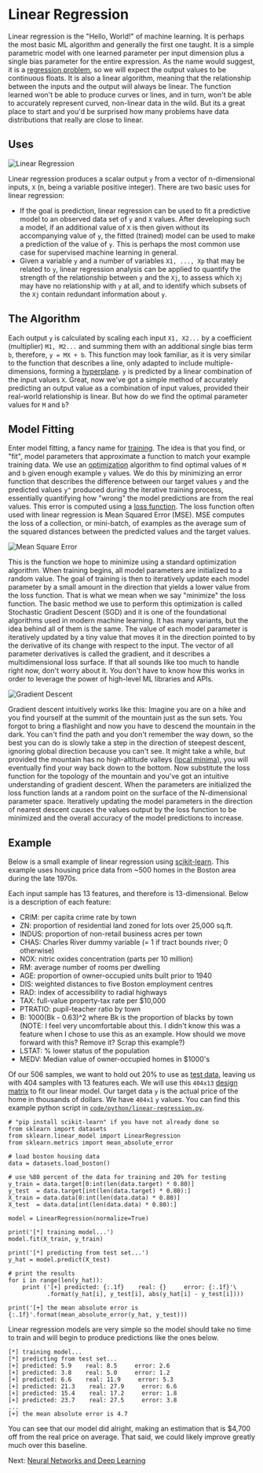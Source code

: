 # Linear Regression

Linear regression is the "Hello, World!" of machine learning. It is perhaps the most basic ML algorithm and generally the first one taught. It is a simple parametric model with one learned parameter per input dimension plus a single bias parameter for the entire expression. As the name would suggest, it is a [regression problem](general-purpose-algorithms.html#regression), so we will expect the output values to be continuous floats. It is also a linear algorithm, meaning that the relationship between the inputs and the output will always be linear. The function learned won't be able to produce curves or lines, and in turn, won't be able to accurately represent curved, non-linear data in the wild. But its a great place to start and you'd be surprised how many problems have data distributions that really are close to linear.  

## Uses

![Linear Regression](images/linear-regression.png)

Linear regression produces a scalar output `y` from a vector of n-dimensional inputs, `X` (n, being a variable positive integer). There are two basic uses for linear regression:

- If the goal is prediction, linear regression can be used to fit a predictive model to an observed data set of `y` and `X` values. After developing such a model, if an additional value of `X` is then given without its accompanying value of `y`, the fitted (trained) model can be used to make a prediction of the value of `y`. This is perhaps the most common use case for supervised machine learning in general.
- Given a variable `y` and a number of variables `X1, ..., Xp` that may be related to `y`, linear regression analysis can be applied to quantify the strength of the relationship between `y` and the `Xj`, to assess which `Xj` may have no relationship with `y` at all, and to identify which subsets of the `Xj` contain redundant information about `y`.

## The Algorithm

Each output `y` is calculated by scaling each input `X1, X2...` by a coefficient (multiplier) `M1, M2...` and summing them with an additional single bias term `b`, therefore, `y = MX + b`. This function may look familiar, as it is very similar to the function that describes a line, only adapted to include multiple-dimensions, forming a [hyperplane](https://en.wikipedia.org/wiki/Hyperplane). `y` is predicted by a linear combination of the input values `X`. Great, now we've got a simple method of accurately predicting an output value as a combination of input values, provided their real-world relationship is linear. But how do we find the optimal parameter values for `M` and `b`?

## Model Fitting

Enter model fitting, a fancy name for [training](training.html). The idea is that you find, or "fit", model parameters that approximate a function to match your example training data. We use an [optimization](optimization.html) algorithm to find optimal values of `M` and `b` given enough example `y` values. We do this by minimizing an error function that describes the difference between our target values `y` and the predicted values `y^` produced during the iterative training process, essentially quantifying how "wrong" the model predictions are from the real values. This error is computed using a [loss function](loss-functions.md). The loss function often used with linear regression is Mean Squared Error (MSE). MSE computes the loss of a collection, or mini-batch, of examples as the average sum of the squared distances between the predicted values and the target values.

![Mean Square Error](images/mse.svg) 

This is the function we hope to minimize using a standard optimization algorithm. When training begins, all model parameters are initialized to a random value. The goal of training is then to iteratively update each model parameter by a small amount in the direction that yields a lower value from the loss function. That is what we mean when we say "minimize" the loss function. The basic method we use to perform this optimization is called Stochastic Gradient Descent (SGD) and it is one of the foundational algorithms used in modern machine learning. It has many variants, but the idea behind all of them is the same. The value of each model parameter is iteratively updated by a tiny value that moves it in the direction pointed to by the derivative of its change with respect to the input. The vector of all parameter derivatives is called the gradient, and it describes a multidimensional loss surface. If that all sounds like too much to handle right now, don't worry about it. You don't have to know how this works in order to leverage the power of high-level ML libraries and APIs. 

![Gradient Descent](images/optimization.jpg)

Gradient descent intuitively works like this: Imagine you are on a hike and you find yourself at the summit of the mountain just as the sun sets. You forgot to bring a flashlight and now you have to descend the mountain in the dark. You can't find the path and you don't remember the way down, so the best you can do is slowly take a step in the direction of steepest descent, ignoring global direction because you can't see. It might take a while, but provided the mountain has no high-altitude valleys ([local minima](local-minima-saddle-points-and-plateaux.html)), you will eventually find your way back down to the bottom. Now substitute the loss function for the topology of the mountain and you've got an intuitive understanding of gradient descent. When the parameters are initialized the loss function lands at a random point on the surface of the N-dimensional parameter space. Iteratively updating the model parameters in the direction of nearest descent causes the values output by the loss function to be minimized and the overall accuracy of the model predictions to increase.

## Example

Below is a small example of linear regression using [scikit-learn](http://scikit-learn.org/stable/). This example uses housing price data from ~500 homes in the Boston area during the late 1970s.

Each input sample has 13 features, and therefore is 13-dimensional. Below is a description of each feature:

- CRIM: per capita crime rate by town
- ZN: proportion of residential land zoned for lots over 25,000 sq.ft.
- INDUS: proportion of non-retail business acres per town
- CHAS: Charles River dummy variable (= 1 if tract bounds river; 0 otherwise)
- NOX: nitric oxides concentration (parts per 10 million)
- RM: average number of rooms per dwelling
- AGE: proportion of owner-occupied units built prior to 1940
- DIS: weighted distances to five Boston employment centres
- RAD: index of accessibility to radial highways
- TAX: full-value property-tax rate per $10,000
- PTRATIO: pupil-teacher ratio by town
- B: 1000(Bk - 0.63)^2 where Bk is the proportion of blacks by town (NOTE: I feel very uncomfortable about this. I didn't know this was a feature when I chose to use this as an example. How should we move forward with this? Remove it? Scrap this example?)
- LSTAT: % lower status of the population
- MEDV: Median value of owner-occupied homes in $1000's

Of our 506 samples, we want to hold out 20% to use as [test data](data-is-key.html#training-data-vs-test-data), leaving us with 404 samples with 13 features each. We will use this `404x13` [design matrix](features-and-design-matrices.html) to fit our linear model. Our target data `y` is the actual price of the home in thousands of dollars. We have `404x1` `y` values. You can find this example python script in [`code/python/linear-regression.py`](../code/python/linear-regression.py).

```
# "pip install scikit-learn" if you have not already done so
from sklearn import datasets
from sklearn.linear_model import LinearRegression
from sklearn.metrics import mean_absolute_error

# load boston housing data
data = datasets.load_boston()

# use %80 percent of the data for training and 20% for testing
y_train = data.target[0:int(len(data.target) * 0.80)]
y_test  = data.target[int(len(data.target) * 0.80):]
X_train = data.data[0:int(len(data.data) * 0.80)]
X_test  = data.data[int(len(data.data) * 0.80):]

model = LinearRegression(normalize=True)

print('[*] training model...')
model.fit(X_train, y_train)

print('[*] predicting from test set...')
y_hat = model.predict(X_test)

# print the results
for i in range(len(y_hat)):
	print ('[+] predicted: {:.1f}    real: {}     error: {:.1f}'\
		   .format(y_hat[i], y_test[i], abs(y_hat[i] - y_test[i])))

print('[+] the mean absolute error is {:.1f}'.format(mean_absolute_error(y_hat, y_test)))
```

Linear regression models are very simple so the model should take no time to train and will begin to produce predictions like the ones below.

```
[*] training model...
[*] predicting from test set...
[+] predicted: 5.9    real: 8.5     error: 2.6
[+] predicted: 3.8    real: 5.0     error: 1.2
[+] predicted: 6.6    real: 11.9     error: 5.3
[+] predicted: 21.3    real: 27.9     error: 6.6
[+] predicted: 15.4    real: 17.2     error: 1.8
[+] predicted: 23.7    real: 27.5     error: 3.8
...
[+] the mean absolute error is 4.7
```

You can see that our model did alright, making an estimation that is $4,700 off from the real price on average. That said, we could likely improve greatly much over this baseline. 

Next: [Neural Networks and Deep Learning](neural-networks-and-deep-learning.html)
